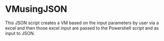 # VMusingJSON
This JSON script creates a VM based on the input parameters by user via a excel and then those excel input are passed to the Powershell script and as input to JSON.
